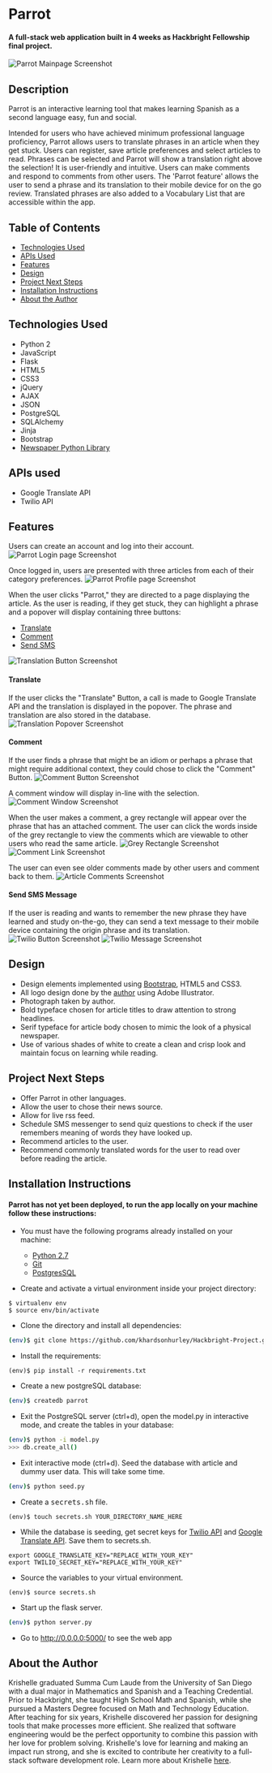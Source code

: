 # Parrot

#### A full-stack web application built in 4 weeks as Hackbright Fellowship final project.
<img src="/static/img/Screenshots/HomePage.png" alt="Parrot Mainpage Screenshot"/>

## Description
Parrot is an interactive learning tool that makes learning Spanish as a second language easy, fun and social.

Intended for users who have achieved minimum professional language proficiency, Parrot allows users to translate phrases in an article when they get stuck. Users can register, save article preferences and select articles to read. Phrases can be selected and Parrot will show a translation right above the selection! It is user-friendly and intuitive. Users can make comments and respond to comments from other users. The 'Parrot feature' allows the user to send a phrase and its translation to their mobile device for on the go review. Translated phrases are also added to a Vocabulary List that are accessible within the app.

## Table of Contents
* [Technologies Used](#technologiesused)
* [APIs Used](#apisused)
* [Features](#features)
* [Design](#design)
* [Project Next Steps](#nextsteps)
* [Installation Instructions](#installation)
* [About the Author](#author)

## <a name="technologiesused"></a>Technologies Used
* Python 2
* JavaScript
* Flask
* HTML5
* CSS3
* jQuery
* AJAX
* JSON
* PostgreSQL
* SQLAlchemy
* Jinja 
* Bootstrap 
* [Newspaper Python Library](https://pypi.python.org/pypi/newspaper)

## <a name="apisused"></a>APIs used
* Google Translate API
* Twilio API

## Features
Users can create an account and log into their account.
<img src="/static/img/Screenshots/LoginPage.png" alt="Parrot Login page Screenshot"/>

Once logged in, users are presented with three articles from each of their category preferences.
<img src="/static/img/Screenshots/ProfilePage.png" alt="Parrot Profile page Screenshot"/>

<!-- If the user does not like the articles provided, they may chose to see more from that category.  -->

When the user clicks "Parrot," they are directed to a page displaying the article. As the user is reading, if they get stuck, they can highlight a phrase and a popover will display containing three buttons:
* [Translate](#translate)
* [Comment](#comment)
* [Send SMS](#twilio)
<img src="/static/img/Screenshots/TranslationButton.png" alt="Translation Button Screenshot"/>

#### <a name="translate"></a>Translate
If the user clicks the "Translate" Button, a call is made to Google Translate API and the translation is displayed in the popover. The phrase and translation are also stored in the database.
<img src="/static/img/Screenshots/TranslationPopover.png" alt="Translation Popover Screenshot"/>

#### <a name="comment"></a>Comment
If the user finds a phrase that might be an idiom or perhaps a phrase that might require additional context, they could chose to click the "Comment" Button. 
<img src="/static/img/Screenshots/CommentButton.png" alt="Comment Button Screenshot"/>

A comment window will display in-line with the selection. 
<img src="/static/img/Screenshots/CommentWindow.png" alt="Comment Window Screenshot"/>


When the user makes a comment, a grey rectangle will appear over the phrase that has an attached comment. The user can click the words inside of the grey rectangle to view the comments which are viewable to other users who read the same article. 
<img src="/static/img/Screenshots/CommentLink.png" alt="Grey Rectangle Screenshot"/> 
<img src="/static/img/Screenshots/CommentLinkWindow.png" alt="Comment Link Screenshot"/>

The user can even see older comments made by other users and comment back to them. 
<img src="/static/img/Screenshots/ArticleComments.png" alt="Article Comments Screenshot"/>

#### <a name="twilio"></a>Send SMS Message
If the user is reading and wants to remember the new phrase they have learned and study on-the-go, they can send a text message to their mobile device containing the origin phrase and its translation. 
<img src="/static/img/Screenshots/TwilioButton.png" alt="Twilio Button Screenshot"/>
<img src="/static/img/Screenshots/TwilioMessage.png" alt="Twilio Message Screenshot"/>

## <a name="design"></a>Design
* Design elements implemented using [Bootstrap](http://getbootstrap.com/), HTML5 and CSS3. 
* All logo design done by the [author](https://www.linkedin.com/in/khardsonhurley) using Adobe Illustrator.
* Photograph taken by author.
* Bold typeface chosen for article titles to draw attention to strong headlines.
* Serif typeface for article body chosen to mimic the look of a physical newspaper. 
* Use of various shades of white to create a clean and crisp look and maintain focus on learning while reading.

## <a name="nextsteps"></a>Project Next Steps
* Offer Parrot in other languages. 
* Allow the user to chose their news source.
* Allow for live rss feed.
* Schedule SMS messenger to send quiz questions to check if the user remembers meaning of words they have looked up.
* Recommend articles to the user.
* Recommend commonly translated words for the user to read over before reading the article. 

## <a name="installation"></a>Installation Instructions
#### Parrot has not yet been deployed, to run the app locally on your machine follow these instructions:

* You must have the following programs already installed on your machine:
    * [Python 2.7](https://www.python.org/downloads/)
    * [Git](https://git-scm.com/book/en/v2/Getting-Started-Installing-Git)
    * [PostgresSQL](https://www.postgresql.org/download/)

* Create and activate a virtual environment inside your project directory:
```
$ virtualenv env
$ source env/bin/activate
```
* Clone the directory and install all dependencies:
```bash
(env)$ git clone https://github.com/khardsonhurley/Hackbright-Project.git
```
* Install the requirements:
```
(env)$ pip install -r requirements.txt
```
* Create a new postgreSQL database:
```bash    
(env)$ createdb parrot
```
* Exit the PostgreSQL server (ctrl+d), open the model.py in interactive mode, and create the tables in your database:
```bash
(env)$ python -i model.py
>>> db.create_all()
```
* Exit interactive mode (ctrl+d). Seed the database with article and dummy user data. This will take some time.
```bash
(env)$ python seed.py
```
* Create a <kbd>secrets.sh</kbd> file. 
```
(env)$ touch secrets.sh YOUR_DIRECTORY_NAME_HERE
```
* While the database is seeding, get secret keys for [Twilio API](https://www.twilio.com/) and [Google Translate API](https://cloud.google.com/translate/docs/). Save them to secrets.sh.

```
export GOOGLE_TRANSLATE_KEY="REPLACE_WITH_YOUR_KEY"  
export TWILIO_SECRET_KEY="REPLACE_WITH_YOUR_KEY"  
```
* Source the variables to your virtual environment.
```
(env)$ source secrets.sh
```
*  Start up the flask server.
```bash
(env)$ python server.py
```
* Go to http://0.0.0.0:5000/ to see the web app

## <a name="author"></a>About the Author

Krishelle graduated Summa Cum Laude from the University of San Diego with a dual major in Mathematics and Spanish and a Teaching Credential. Prior to Hackbright, she taught High School Math and Spanish, while she pursued a Masters Degree focused on Math and Technology Education. After teaching for six years, Krishelle discovered her passion for designing tools that make processes more efficient. She realized that software engineering would be the perfect opportunity to combine this passion with her love for problem solving. Krishelle's love for learning and making an impact run strong, and she is excited to contribute her creativity to a full-stack software development role. Learn more about Krishelle [here](https://www.linkedin.com/in/khardsonhurley). 











